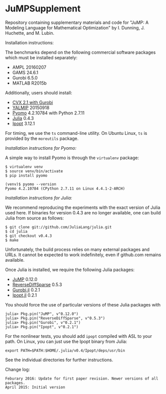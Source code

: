 # JuMPSupplement
Repository containing supplementary materials and code for "JuMP: A Modeling Language for Mathematical Optimization" by I. Dunning, J. Huchette, and M. Lubin.

Installation instructions:

The benchmarks depend on the following commercial software packages which must be installed separately:
- AMPL 20160207
- GAMS 24.6.1 
- Gurobi 6.5.0
- MATLAB R2015b

Additionally, users should install:
- [CVX 2.1 with Gurobi](http://cvxr.com/cvx/doc/gurobi.html)
- [YALMIP](http://users.isy.liu.se/johanl/yalmip/pmwiki.php?n=Tutorials.Installation) 20150918
- [Pyomo](https://software.sandia.gov/downloads/pub/pyomo/PyomoInstallGuide.html) 4.2.10784 with Python 2.7.11
- [Julia](http://julialang.org/downloads/) 0.4.3
- [Ipopt](https://projects.coin-or.org/Ipopt) 3.12.1

For timing, we use the ``ts`` command-line utility. On Ubuntu Linux, ``ts`` is provided by the ``moreutils`` package.

*Installation instructions for Pyomo:*

A simple way to install Pyomo is through the ``virtualenv`` package:
```
$ virtualenv venv
$ source venv/bin/activate
$ pip install pyomo

(venv)$ pyomo --version
Pyomo 4.2.10784 (CPython 2.7.11 on Linux 4.4.1-2-ARCH)
```

*Installation instructions for Julia:*

We recommend reproducing the experiments with the exact version of Julia used here. If binaries for version 0.4.3 are no longer available, one can build Julia from source as follows:
```
$ git clone git://github.com/JuliaLang/julia.git
$ cd julia
$ git checkout v0.4.3
$ make
```

Unfortunately, the build process relies on many external packages and URLs. It cannot be expected to work indefinitely, even if github.com remains available.

Once Julia is installed, we require the following Julia packages:
- [JuMP](https://github.com/JuliaOpt/JuMP.jl) 0.12.0
- [ReverseDiffSparse](https://github.com/mlubin/ReverseDiffSparse.jl) 0.5.3
- [Gurobi.jl](https://github.com/JuliaOpt/Gurobi.jl) 0.2.1
- [Ipopt.jl](https://github.com/JuliaOpt/Ipopt.jl) 0.2.1

You should force the use of particular versions of these Julia packages with
```
julia> Pkg.pin("JuMP", v"0.12.0")
julia> Pkg.pin("ReverseDiffSparse", v"0.5.3")
julia> Pkg.pin("Gurobi", v"0.2.1")
julia> Pkg.pin("Ipopt", v"0.2.1")
```

For the nonlinear tests, you should add ``ipopt`` compiled with ASL to your path.
On Linux, you can just use the Ipopt binary from Julia:

```
export PATH=$PATH:$HOME/.julia/v0.4/Ipopt/deps/usr/bin
```

See the individual directories for further instructions.

Change log:

    Feburary 2016: Update for first paper revision. Newer versions of all packages.
    April 2015: Initial version
